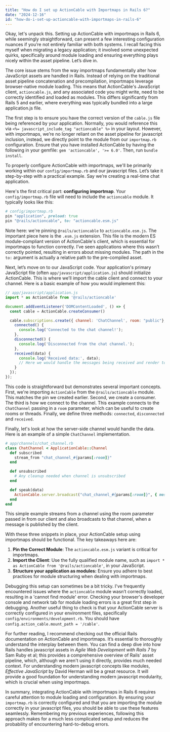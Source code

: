 ```yaml
---
title: "How do I set up ActionCable with Importmaps in Rails 6?"
date: "2024-12-16"
id: "how-do-i-set-up-actioncable-with-importmaps-in-rails-6"
---
```


Okay, let's unpack this. Setting up ActionCable with importmaps in Rails 6, while seemingly straightforward, can present a few interesting configuration nuances if you’re not entirely familiar with both systems. I recall facing this myself when migrating a legacy application; it involved some unexpected quirks, specifically around module loading and ensuring everything plays nicely within the asset pipeline. Let’s dive in.

The core issue stems from the way importmaps fundamentally alter how JavaScript assets are handled in Rails. Instead of relying on the traditional asset pipeline concatenation and precompilation, importmaps leverage browser-native module loading. This means that ActionCable's JavaScript client, `actioncable.js`, and any associated code you might write, need to be correctly identified and loaded as modules. This differs significantly from Rails 5 and earlier, where everything was typically bundled into a large application.js file.

The first step is to ensure you have the correct version of the `cable.js` file being referenced by your application. Normally, you would reference this via `<%= javascript_include_tag "actioncable" %>` in your layout. However, with importmaps, we’re no longer reliant on the asset pipeline for javascript inclusion, instead, we directly point to the module from our `importmap.rb` configuration. Ensure that you have installed ActionCable by having the following in your gemfile: `gem 'actioncable', '>= 6.0'`. Then, run `bundle install`.

To properly configure ActionCable with importmaps, we'll be primarily working within our `config/importmap.rb` and our javascript files. Let’s take it step-by-step with a practical example. Say we’re creating a real-time chat application.

Here's the first critical part: **configuring importmap**. Your `config/importmap.rb` file will need to include the `actioncable` module. It typically looks like this:

```ruby
# config/importmap.rb
pin "application", preload: true
pin "@rails/actioncable", to: "actioncable.esm.js"
```

Note here: we're pinning `@rails/actioncable` to `actioncable.esm.js`. The important piece here is the `.esm.js` extension. This file is the modern ES module-compliant version of ActionCable's client, which is essential for importmaps to function correctly. I’ve seen applications where this wasn’t correctly pointed, resulting in errors about missing modules. The path in the `to:` argument is actually a relative path to the pre-compiled asset.

Next, let’s move on to our JavaScript code. Your application's primary JavaScript file (often `app/javascript/application.js`) should initialize ActionCable. This is where we’ll import the cable client and connect to your channel. Here is a basic example of how you would implement this:

```javascript
// app/javascript/application.js
import * as ActionCable from '@rails/actioncable'

document.addEventListener('DOMContentLoaded', () => {
  const cable = ActionCable.createConsumer()

  cable.subscriptions.create({ channel: 'ChatChannel', room: "public"}, {
    connected() {
      console.log('Connected to the chat channel!');
    },
    disconnected() {
      console.log('Disconnected from the chat channel.');
    },
    received(data) {
      console.log('Received data:', data);
      // Here we would handle the messages being received and render to our UI
    }
  });
});
```

This code is straightforward but demonstrates several important concepts. First, we're importing `ActionCable` from the `@rails/actioncable` module. This matches the pin we created earlier. Second, we create a consumer. The third is how we connect to the channel. This example connects to the `ChatChannel` passing in a `room` parameter, which can be useful to create rooms or threads. Finally, we define three methods: `connected`, `disconnected` and `received`.

Finally, let's look at how the server-side channel would handle the data. Here is an example of a simple `ChatChannel` implementation.

```ruby
# app/channels/chat_channel.rb
class ChatChannel < ApplicationCable::Channel
  def subscribed
    stream_from "chat_channel_#{params[:room]}"
  end

  def unsubscribed
    # Any cleanup needed when channel is unsubscribed
  end

  def speak(data)
    ActionCable.server.broadcast("chat_channel_#{params[:room]}", { message: data['message'] })
  end
end
```

This simple example streams from a channel using the room parameter passed in from our client and also broadcasts to that channel, when a message is published by the client.

With these three snippets in place, your ActionCable setup using importmaps should be functional. The key takeaways here are:

1.  **Pin the Correct Module**: The `actioncable.esm.js` variant is critical for importmaps.
2.  **Import the Client**: Use the fully qualified module name, such as `import * as ActionCable from '@rails/actioncable'`, in your JavaScript.
3.  **Structure your application as modules:** Ensure you adhere to best practices for module structuring when dealing with importmaps.

Debugging this setup can sometimes be a bit tricky. I've frequently encountered issues where the `actioncable` module wasn’t correctly loaded, resulting in a 'cannot find module' error. Checking your browser's developer console and network tab for module loading errors is a great first step in debugging. Another useful thing to check is that your ActionCable server is correctly configured in your environment files, specifically `config/environments/development.rb`. You should have `config.action_cable.mount_path = '/cable'`.

For further reading, I recommend checking out the official Rails documentation on ActionCable and importmaps. It’s essential to thoroughly understand the interplay between them. You can find a deep dive into how Rails handles javascript assets in *Agile Web Development with Rails 7* by Sam Ruby et al; this provides a comprehensive overview of Rails' asset pipeline, which, although we aren't using it directly, provides much needed context. For understanding modern javascript concepts like modules, *Effective JavaScript* by David Herman will be a great resource. It will provide a good foundation for understanding modern javascript modularity, which is crucial when using importmaps.

In summary, integrating ActionCable with importmaps in Rails 6 requires careful attention to module loading and configuration. By ensuring your `importmap.rb` is correctly configured and that you are importing the module correctly in your javascript files, you should be able to use these features seamlessly. Remembering my previous experiences, following this approach makes for a much less complicated setup and reduces the probability of encountering hard-to-debug errors.
